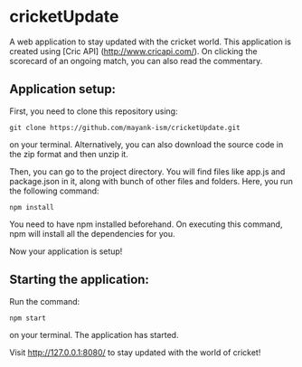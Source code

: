 # cricketUpdate
A web application to stay updated with the cricket world. This application is created using [Cric API] (http://www.cricapi.com/). 
On clicking the scorecard of an ongoing match, you can also read the commentary.

## Application setup:
First, you need to clone this repository using:
```
git clone https://github.com/mayank-ism/cricketUpdate.git
```
on your terminal. Alternatively, you can also download the source code in the zip format and then unzip it.

Then, you can go to the project directory. You will find files like app.js and package.json in it, along with bunch of other files 
and folders. Here, you run the following command:
```
npm install
```
You need to have npm installed beforehand. 
On executing this command, npm will install all the dependencies for you.

Now your application is setup!

## Starting the application:
Run the command:
```
npm start
```
on your terminal. The application has started.

Visit http://127.0.0.1:8080/ to stay updated with the world of cricket!
